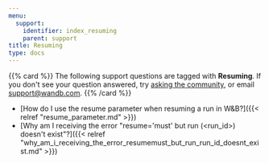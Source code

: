 ```yaml
---
menu:
  support:
    identifier: index_resuming
    parent: support
title: Resuming
type: docs
---
```


{{% card %}}
The following support questions are tagged with <b>Resuming</b>. If you don't see 
your question answered, try [asking the community](https://community.wandb.ai/), 
or email [support@wandb.com](mailto:support@wandb.com).
{{% /card %}}

- [How do I use the resume parameter when resuming a run in W&B?]({{< relref "resume_parameter.md" >}})
- [Why am I receiving the error "resume='must' but run (<run_id>) doesn't exist"?]({{< relref "why_am_i_receiving_the_error_resumemust_but_run_run_id_doesnt_exist.md" >}})